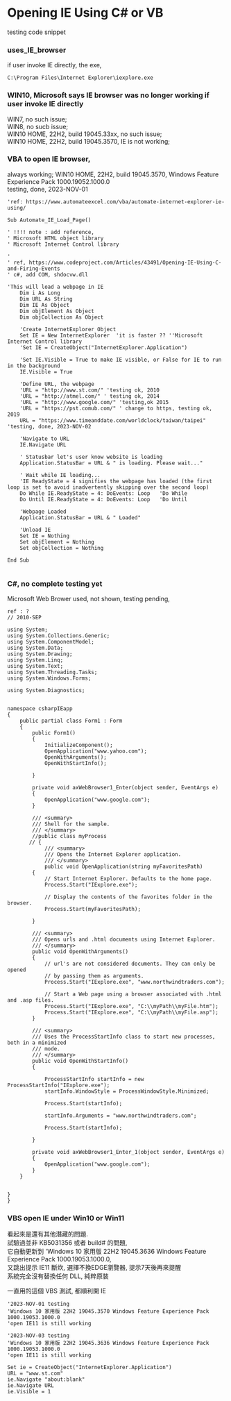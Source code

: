 # Opening IE Using C# or VB
testing code snippet  


### uses_IE_browser
if user invoke IE directly, the exe,
```
C:\Program Files\Internet Explorer\iexplore.exe
```

### WIN10, Microsoft says IE browser was no longer working if user invoke IE directly
WIN7, no such issue;  
WIN8, no sucb issue;  
WIN10 HOME, 22H2, build 19045.33xx, no such issue;  
WIN10 HOME, 22H2, build 19045.3570, IE is not working;

### VBA to open IE browser,   
always working;
WIN10 HOME, 22H2, build 19045.3570, Windows Feature Experience Pack 1000.19052.1000.0  
testing, done, 2023-NOV-01

```
'ref: https://www.automateexcel.com/vba/automate-internet-explorer-ie-using/

Sub Automate_IE_Load_Page()

' !!!! note : add reference,
' Microsoft HTML object library
' Microsoft Internet Control library

'
' ref, https://www.codeproject.com/Articles/43491/Opening-IE-Using-C-and-Firing-Events
' c#, add COM, shdocvw.dll

'This will load a webpage in IE
    Dim i As Long
    Dim URL As String
    Dim IE As Object
    Dim objElement As Object
    Dim objCollection As Object
 
    'Create InternetExplorer Object
    Set IE = New InternetExplorer  'it is faster ?? ''Microsoft Internet Control library
    'Set IE = CreateObject("InternetExplorer.Application")
 
    'Set IE.Visible = True to make IE visible, or False for IE to run in the background
    IE.Visible = True
 
    'Define URL, the webpage
    'URL = "http://www.st.com/" 'testing ok, 2010
    'URL = "http://atmel.com/" ' testing ok, 2014
    'URL = "http://www.google.com/" 'testing,ok 2015
    'URL = "https://pst.comub.com/" ' change to https, testing ok, 2019
    URL = "https://www.timeanddate.com/worldclock/taiwan/taipei" 'testing, done, 2023-NOV-02
 
    'Navigate to URL
    IE.Navigate URL
 
    ' Statusbar let's user know website is loading
    Application.StatusBar = URL & " is loading. Please wait..."
 
    ' Wait while IE loading...
    'IE ReadyState = 4 signifies the webpage has loaded (the first loop is set to avoid inadvertently skipping over the second loop)
    Do While IE.ReadyState = 4: DoEvents: Loop   'Do While
    Do Until IE.ReadyState = 4: DoEvents: Loop   'Do Until
 
    'Webpage Loaded
    Application.StatusBar = URL & " Loaded"
    
    'Unload IE
    Set IE = Nothing
    Set objElement = Nothing
    Set objCollection = Nothing
    
End Sub


```


### C#, no complete testing yet
Microsoft Web Brower used, not shown, testing pending,  
```
ref : ?
// 2010-SEP

using System;
using System.Collections.Generic;
using System.ComponentModel;
using System.Data;
using System.Drawing;
using System.Linq;
using System.Text;
using System.Threading.Tasks;
using System.Windows.Forms;

using System.Diagnostics;


namespace csharpIEapp
{
    public partial class Form1 : Form
    {
        public Form1()
        {
            InitializeComponent();
            OpenApplication("www.yahoo.com");
            OpenWithArguments();
            OpenWithStartInfo();

        }

        private void axWebBrowser1_Enter(object sender, EventArgs e)
        {
            OpenApplication("www.google.com");
        }

        /// <summary>
        /// Shell for the sample.
        /// </summary>
        //public class myProcess
       // {
            /// <summary>
            /// Opens the Internet Explorer application.
            /// </summary>
            public void OpenApplication(string myFavoritesPath)
        {
            // Start Internet Explorer. Defaults to the home page.
            Process.Start("IExplore.exe");

            // Display the contents of the favorites folder in the browser.
            Process.Start(myFavoritesPath);

        }

        /// <summary>
        /// Opens urls and .html documents using Internet Explorer.
        /// </summary>
        public void OpenWithArguments()
        {
            // url's are not considered documents. They can only be opened
            // by passing them as arguments.
            Process.Start("IExplore.exe", "www.northwindtraders.com");

            // Start a Web page using a browser associated with .html and .asp files.
            Process.Start("IExplore.exe", "C:\\myPath\\myFile.htm");
            Process.Start("IExplore.exe", "C:\\myPath\\myFile.asp");
        }

        /// <summary>
        /// Uses the ProcessStartInfo class to start new processes, both in a minimized 
        /// mode.
        /// </summary>
        public void OpenWithStartInfo()
        {

            ProcessStartInfo startInfo = new ProcessStartInfo("IExplore.exe");
            startInfo.WindowStyle = ProcessWindowStyle.Minimized;

            Process.Start(startInfo);

            startInfo.Arguments = "www.northwindtraders.com";

            Process.Start(startInfo);

        }

        private void axWebBrowser1_Enter_1(object sender, EventArgs e)
        {
            OpenApplication("www.google.com");
        }
    }


}
}
```



### VBS open IE under Win10 or Win11
看起來是還有其他潛藏的問題.  
試驗過並非 KB5031356 或者 build# 的問題,  
它自動更新到 'Windows 10 家用版 22H2 19045.3636 Windows Feature Experience Pack 1000.19053.1000.0,  
又跳出提示 IE11 斷炊, 選擇不換EDGE瀏覽器, 提示7天後再來提醒  
系統完全沒有替換任何 DLL, 純粹原裝  

一直用的這個 VBS 測試, 都順利開 IE  

```
'2023-NOV-01 testing
'Windows 10 家用版 22H2 19045.3570 Windows Feature Experience Pack 1000.19053.1000.0
'open IE11 is still working

'2023-NOV-03 testing
'Windows 10 家用版 22H2 19045.3636 Windows Feature Experience Pack 1000.19053.1000.0
'open IE11 is still working

Set ie = CreateObject("InternetExplorer.Application")
URL = "www.st.com"
ie.Navigate "about:blank"
ie.Navigate URL
ie.Visible = 1
```
